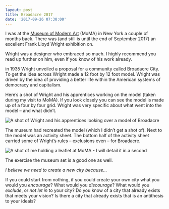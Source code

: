 ```yaml
---
layout: post
title: Broadacre 2017
date: '2017-09-26 07:30:00'
---
```

I was at the [Museum of Modern Art](http://moma.org) (MoMA) in New York a couple of months back. There was (and still is until the end of September 2017) an excellent Frank Lloyd Wright exhibition on.

Wright was a designer who embraced so much. I highly recommend you read up further on him, even if you know of his work already.

in 1935 Wright unveiled a proposal for a community called Broadacre City. To get the idea across Wright made a 12 foot by 12 foot model. Wright was driven by the idea of providing a better life within the American systems of democracy and capitalism.

Here’s a shot of Wright and his apprentices working on the model (taken during my visit to MoMA). If you look closely you can see the model is made up of a four by four grid. Wright was very specific about what went into the model – and what didn’t.

![A shot of Wright and his apprentices looking over a model of Broadacre](moma-broadacre-30s.jpg)

The museum had recreated the model (which I didn’t get a shot of). Next to the model was an activity sheet. The bottom half of the activity sheet carried some of Wright’s rules – exclusions even – for Broadacre.

![A shot of me holding a leaflet at MoMA - I will detail it in a second](moma-broadacre-2017.jpg)

The exercise the museum set is a good one as well.

*I believe we need to create a new city because…*

If you could start from nothing, if you could create your own city what you would you *encourage*? What would you *discourage*? What would you *exclude*, or *not let in* to your city? Do you know of a city that already exists that meets your vision? Is there a city that already exists that is an antithesis to your ideals?
